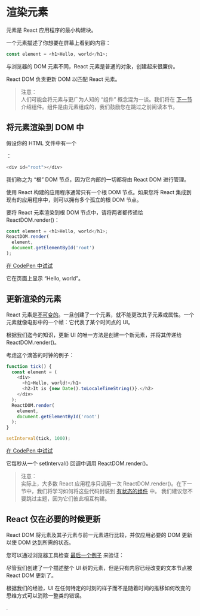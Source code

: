 # 渲染元素

元素是 React 应用程序的最小构建块。

一个元素描述了你想要在屏幕上看到的内容：

```js
const element = <h1>Hello, world</h1>;
```

与浏览器的 DOM 元素不同，React 元素是普通的对象，创建起来很廉价。

React DOM 负责更新 DOM 以匹配 React 元素。

> 注意：  
> 人们可能会将元素与更广为人知的 “组件” 概念混为一谈。我们将在 [下一节](https://reactjs.org/docs/components-and-props.html) 介绍组件。组件是由元素组成的，我们鼓励您在跳过之前阅读本节。

## 将元素渲染到 DOM 中

假设你的 HTML 文件中有一个 <div>：

```js
<div id="root"></div>
```

我们称之为 “根” DOM 节点，因为它内部的一切都将由 React DOM 进行管理。

使用 React 构建的应用程序通常只有一个根 DOM 节点。如果您将 React 集成到现有的应用程序中，则可以拥有多个孤立的根 DOM 节点。

要将 React 元素渲染到根 DOM 节点中，请将两者都传递给 ReactDOM.render()：

```js
const element = <h1>Hello, world</h1>;
ReactDOM.render(
  element,
  document.getElementById('root')
);
```

[在 CodePen 中试试](http://codepen.io/gaearon/pen/rrpgNB?editors=1010)

它在页面上显示 “Hello, world”。

## 更新渲染的元素

React 元素是[不可变的](https://en.wikipedia.org/wiki/Immutable_object)。一旦创建了一个元素，就不能更改其子元素或属性。一个元素就像电影中的一个帧：它代表了某个时间点的 UI。

根据我们迄今的知识，更新 UI 的唯一方法是创建一个新元素，并将其传递给 ReactDOM.render()。

考虑这个滴答的时钟的例子：

```js
function tick() {
  const element = (
    <div>
      <h1>Hello, world!</h1>
      <h2>It is {new Date().toLocaleTimeString()}.</h2>
    </div>
  );
  ReactDOM.render(
    element,
    document.getElementById('root')
  );
}

setInterval(tick, 1000);
```

[在 CodePen 中试试](http://codepen.io/gaearon/pen/gwoJZk?editors=0010)

它每秒从一个 setInterval() 回调中调用 ReactDOM.render()。

> 注意：  
> 实际上，大多数 React 应用程序只调用一次 ReactDOM.render()。在下一节中，我们将学习如何将这些代码封装到 [有状态的组件](https://reactjs.org/docs/state-and-lifecycle.html) 中。
> 我们建议您不要跳过主题，因为它们彼此相互构建。


## React 仅在必要的时候更新

React DOM 将元素及其子元素与前一元素进行比较，并仅应用必要的 DOM 更新以使 DOM 达到所需的状态。

您可以通过浏览器工具检查 [最后一个例子](http://codepen.io/gaearon/pen/gwoJZk?editors=0010) 来验证：

尽管我们创建了一个描述整个 UI 树的元素，但是只有内容已经改变的文本节点被 React DOM 更新了。

根据我们的经验，UI 在任何特定的时刻的样子而不是随着时间的推移如何改变的思维方式可以消除一整类的错误。

























.
